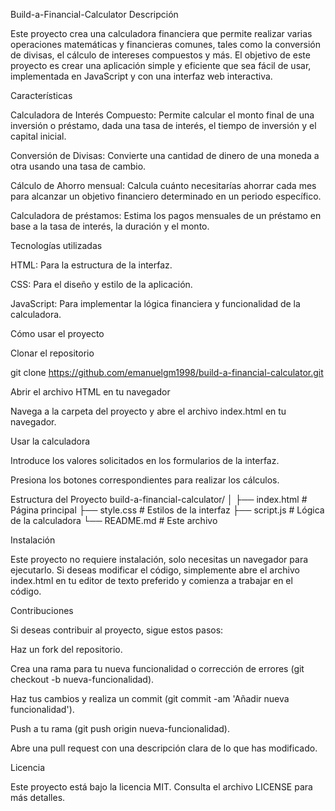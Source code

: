Build-a-Financial-Calculator
Descripción

Este proyecto crea una calculadora financiera que permite realizar varias operaciones matemáticas y financieras comunes, tales como la conversión de divisas, el cálculo de intereses compuestos y más. El objetivo de este proyecto es crear una aplicación simple y eficiente que sea fácil de usar, implementada en JavaScript y con una interfaz web interactiva.

Características

Calculadora de Interés Compuesto: Permite calcular el monto final de una inversión o préstamo, dada una tasa de interés, el tiempo de inversión y el capital inicial.

Conversión de Divisas: Convierte una cantidad de dinero de una moneda a otra usando una tasa de cambio.

Cálculo de Ahorro mensual: Calcula cuánto necesitarías ahorrar cada mes para alcanzar un objetivo financiero determinado en un periodo específico.

Calculadora de préstamos: Estima los pagos mensuales de un préstamo en base a la tasa de interés, la duración y el monto.

Tecnologías utilizadas

HTML: Para la estructura de la interfaz.

CSS: Para el diseño y estilo de la aplicación.

JavaScript: Para implementar la lógica financiera y funcionalidad de la calculadora.

Cómo usar el proyecto

Clonar el repositorio

git clone https://github.com/emanuelgm1998/build-a-financial-calculator.git


Abrir el archivo HTML en tu navegador

Navega a la carpeta del proyecto y abre el archivo index.html en tu navegador.

Usar la calculadora

Introduce los valores solicitados en los formularios de la interfaz.

Presiona los botones correspondientes para realizar los cálculos.

Estructura del Proyecto
build-a-financial-calculator/
│
├── index.html         # Página principal
├── style.css          # Estilos de la interfaz
├── script.js          # Lógica de la calculadora
└── README.md          # Este archivo

Instalación

Este proyecto no requiere instalación, solo necesitas un navegador para ejecutarlo. Si deseas modificar el código, simplemente abre el archivo index.html en tu editor de texto preferido y comienza a trabajar en el código.

Contribuciones

Si deseas contribuir al proyecto, sigue estos pasos:

Haz un fork del repositorio.

Crea una rama para tu nueva funcionalidad o corrección de errores (git checkout -b nueva-funcionalidad).

Haz tus cambios y realiza un commit (git commit -am 'Añadir nueva funcionalidad').

Push a tu rama (git push origin nueva-funcionalidad).

Abre una pull request con una descripción clara de lo que has modificado.

Licencia

Este proyecto está bajo la licencia MIT. Consulta el archivo LICENSE para más detalles.
